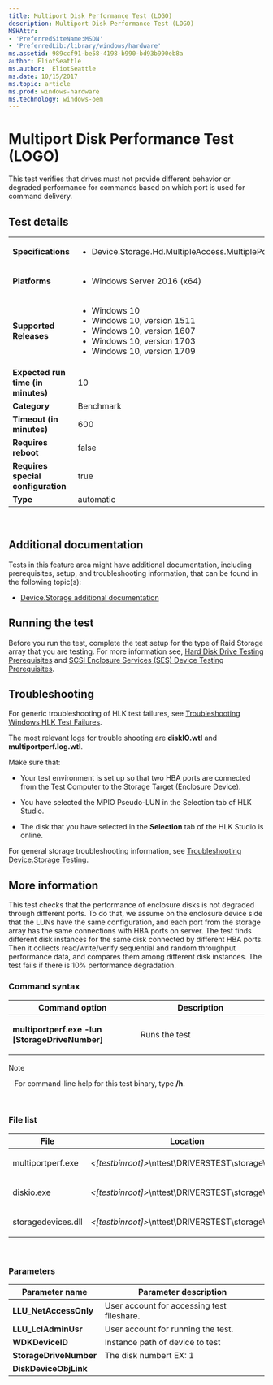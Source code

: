 ```yaml
---
title: Multiport Disk Performance Test (LOGO)
description: Multiport Disk Performance Test (LOGO)
MSHAttr:
- 'PreferredSiteName:MSDN'
- 'PreferredLib:/library/windows/hardware'
ms.assetid: 989ccf91-be58-4198-b990-bd93b990eb8a
author: EliotSeattle
ms.author:  EliotSeattle
ms.date: 10/15/2017
ms.topic: article
ms.prod: windows-hardware
ms.technology: windows-oem
---
```


# <span id="p_hlk_test.c7981f22-f69c-4d3c-92df-41e8926a4fd8"></span>Multiport Disk Performance Test (LOGO)


This test verifies that drives must not provide different behavior or degraded performance for commands based on which port is used for command delivery.

## Test details
|||
|---|---|
| **Specifications**  | <ul><li>Device.Storage.Hd.MultipleAccess.MultiplePorts</li></ul> |  
| **Platforms**   | <ul><li>Windows Server 2016 (x64)</li></ul> |
| **Supported Releases** | <ul><li>Windows 10</li><li>Windows 10, version 1511</li><li>Windows 10, version 1607</li><li>Windows 10, version 1703</li><li>Windows 10, version 1709</li></ul> |
|**Expected run time (in minutes)**| 10 |
|**Category**| Benchmark |
|**Timeout (in minutes)**| 600 |
|**Requires reboot**| false |
|**Requires special configuration**| true |
|**Type**| automatic |

 

## <span id="Additional_documentation"></span><span id="additional_documentation"></span><span id="ADDITIONAL_DOCUMENTATION"></span>Additional documentation


Tests in this feature area might have additional documentation, including prerequisites, setup, and troubleshooting information, that can be found in the following topic(s):

-   [Device.Storage additional documentation](device-storage-additional-documentation.md)

## <span id="Running_the_test"></span><span id="running_the_test"></span><span id="RUNNING_THE_TEST"></span>Running the test


Before you run the test, complete the test setup for the type of Raid Storage array that you are testing. For more information see, [Hard Disk Drive Testing Prerequisites](hard-disk-drive-testing-prerequisites.md) and [SCSI Enclosure Services (SES) Device Testing Prerequisites](scsi-enclosure-services--ses--device-testing-prerequisites.md).

## <span id="Troubleshooting"></span><span id="troubleshooting"></span><span id="TROUBLESHOOTING"></span>Troubleshooting


For generic troubleshooting of HLK test failures, see [Troubleshooting Windows HLK Test Failures](..\user\troubleshooting-windows-hlk-test-failures.md).

The most relevant logs for trouble shooting are **diskIO.wtl** and **multiportperf.log.wtl**.

Make sure that:

-   Your test environment is set up so that two HBA ports are connected from the Test Computer to the Storage Target (Enclosure Device).

-   You have selected the MPIO Pseudo-LUN in the Selection tab of HLK Studio.

-   The disk that you have selected in the **Selection** tab of the HLK Studio is online.

For general storage troubleshooting information, see [Troubleshooting Device.Storage Testing](troubleshooting-devicestorage-testing.md).

## <span id="More_information"></span><span id="more_information"></span><span id="MORE_INFORMATION"></span>More information


This test checks that the performance of enclosure disks is not degraded through different ports. To do that, we assume on the enclosure device side that the LUNs have the same configuration, and each port from the storage array has the same connections with HBA ports on server. The test finds different disk instances for the same disk connected by different HBA ports. Then it collects read/write/verify sequential and random throughput performance data, and compares them among different disk instances. The test fails if there is 10% performance degradation.

### <span id="Command_syntax"></span><span id="command_syntax"></span><span id="COMMAND_SYNTAX"></span>Command syntax

<table>
<colgroup>
<col width="50%" />
<col width="50%" />
</colgroup>
<thead>
<tr class="header">
<th>Command option</th>
<th>Description</th>
</tr>
</thead>
<tbody>
<tr class="odd">
<td><p><strong>multiportperf.exe -lun [StorageDriveNumber]</strong></p></td>
<td><p>Runs the test</p></td>
</tr>
</tbody>
</table>

>[!NOTE]
>  
For command-line help for this test binary, type **/h**.

 

### <span id="File_list"></span><span id="file_list"></span><span id="FILE_LIST"></span>File list

<table>
<colgroup>
<col width="50%" />
<col width="50%" />
</colgroup>
<thead>
<tr class="header">
<th>File</th>
<th>Location</th>
</tr>
</thead>
<tbody>
<tr class="odd">
<td><p>multiportperf.exe</p></td>
<td><p><em>&lt;[testbinroot]&gt;</em>\nttest\DRIVERSTEST\storage\wdk\</p></td>
</tr>
<tr class="even">
<td><p>diskio.exe</p></td>
<td><p><em>&lt;[testbinroot]&gt;</em>\nttest\DRIVERSTEST\storage\wdk\</p></td>
</tr>
<tr class="odd">
<td><p>storagedevices.dll</p></td>
<td><p><em>&lt;[testbinroot]&gt;</em>\nttest\DRIVERSTEST\storage\wdk\</p></td>
</tr>
</tbody>
</table>

 

### <span id="Parameters"></span><span id="parameters"></span><span id="PARAMETERS"></span>Parameters

| Parameter name         | Parameter description                      |
|------------------------|--------------------------------------------|
| **LLU\_NetAccessOnly** | User account for accessing test fileshare. |
| **LLU\_LclAdminUsr**   | User account for running the test.         |
| **WDKDeviceID**        | Instance path of device to test            |
| **StorageDriveNumber** | The disk numbert EX: 1                     |
| **DiskDeviceObjLink**  |                                            |

 

 

 







